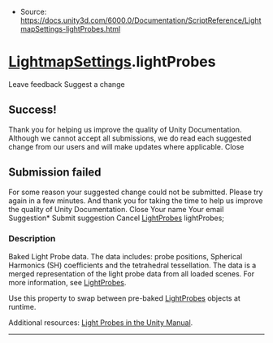 * Source: https://docs.unity3d.com/6000.0/Documentation/ScriptReference/LightmapSettings-lightProbes.html

#  [LightmapSettings](https://docs.unity3d.com/6000.0/Documentation/ScriptReference/LightmapSettings.html).lightProbes
Leave feedback
Suggest a change
## Success!
Thank you for helping us improve the quality of Unity Documentation. Although we cannot accept all submissions, we do read each suggested change from our users and will make updates where applicable.
Close
## Submission failed
For some reason your suggested change could not be submitted. Please <a>try again</a> in a few minutes. And thank you for taking the time to help us improve the quality of Unity Documentation.
Close
Your name Your email Suggestion* Submit suggestion
Cancel
[LightProbes](https://docs.unity3d.com/6000.0/Documentation/ScriptReference/LightProbes.html) lightProbes; 
### Description
Baked Light Probe data.
The data includes: probe positions, Spherical Harmonics (SH) coefficients and the tetrahedral tessellation. The data is a merged representation of the light probe data from all loaded scenes. For more information, see [LightProbes](https://docs.unity3d.com/6000.0/Documentation/ScriptReference/LightProbes.html).  
  
Use this property to swap between pre-baked [LightProbes](https://docs.unity3d.com/6000.0/Documentation/ScriptReference/LightProbes.html) objects at runtime.  
  
Additional resources: [Light Probes in the Unity Manual](https://docs.unity3d.com/6000.0/Documentation/Manual/LightProbes.html).
* * *
